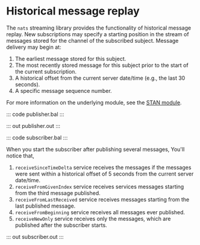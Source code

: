 # Historical message replay

The `nats` streaming library provides the functionality of historical
message replay.
New subscriptions may specify a starting position in the stream of
messages stored for the channel of the subscribed subject.
Message delivery may begin at:
1. The earliest message stored for this subject.
2. The most recently stored message for this subject
   prior to the start of the current subscription.
3. A historical offset from the current server date/time (e.g., the last 30 seconds).
4. A specific message sequence number.

For more information on the underlying module, 
see the [STAN module](https://lib.ballerina.io/ballerinax/stan/latest).

::: code publisher.bal :::

::: out publisher.out :::

::: code subscriber.bal :::

When you start the subscriber after publishing several messages,
You'll notice that,
1. `receiveSinceTimeDelta` service receives the messages if
    the messages were sent within a historical offset of 5 seconds
    from the current server date/time.
2. `receiveFromGivenIndex` service receives services messages
    starting from the third message published.
3. `receiveFromLastReceived` service receives messages starting
    from the last published message.
4. `receiveFromBeginning` service receives all messages ever
    published.
5. `receiveNewOnly` service receives only the messages, which are
   published after the subscriber starts.

::: out subscriber.out :::
